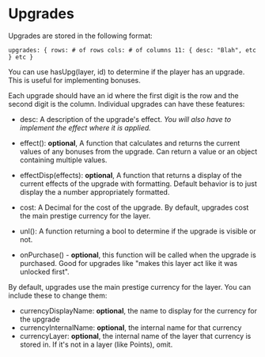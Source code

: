 # Upgrades

Upgrades are stored in the following format:

``upgrades: {
    rows: # of rows
    cols: # of columns
    11: {
        desc: "Blah",
        etc
    }
    etc
}``

You can use hasUpg(layer, id) to determine if the player has an upgrade. This is useful for implementing bonuses.

Each upgrade should have an id where the first digit is the row and the second digit is the column.
Individual upgrades can have these features:

- desc: A description of the upgrade's effect. *You will also have to implement the effect where it is applied.*

- effect(): **optional**, A function that calculates and returns the current values of any bonuses from the upgrade.
    Can return a value or an object containing multiple values.

- effectDisp(effects): **optional**, A function that returns a display of the current effects of the upgrade with
                       formatting. Default behavior is to just display the a number appropriately formatted.

- cost: A Decimal for the cost of the upgrade. By default, upgrades cost the main prestige currency for the layer.

- unl(): A function returning a bool to determine if the upgrade is visible or not.

- onPurchase() - **optional**, this function will be called when the upgrade is purchased.
                 Good for upgrades like "makes this layer act like it was unlocked first".

By default, upgrades use the main prestige currency for the layer. You can include these to change them:
- currencyDisplayName: **optional**, the name to display for the currency for the upgrade
- currencyInternalName: **optional**, the internal name for that currency
- currencyLayer: **optional**, the internal name of the layer that currency is stored in.
                 If it's not in a layer (like Points), omit.


